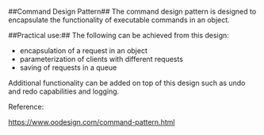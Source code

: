 ##Command Design Pattern##
The command design pattern is designed to encapsulate the functionality of executable commands in an object.

##Practical use:##
The following can be achieved from this design:

- encapsulation of a request in an object
- parameterization of clients with different requests
- saving of requests in a queue

Additional functionality can be added on top of this design such as undo and redo capabilities and logging.

Reference:

https://www.oodesign.com/command-pattern.html